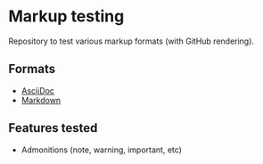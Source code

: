 # Markup testing

Repository to test various markup formats (with GitHub rendering).

## Formats

- [AsciiDoc](./asciidoc.adoc)
- [Markdown](./markdown.md)

## Features tested

- Admonitions (note, warning, important, etc)
